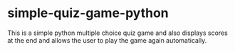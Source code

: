 # simple-quiz-game-python

This is a simple python multiple choice quiz game and also displays scores at the end and allows the user to play the game again automatically.
